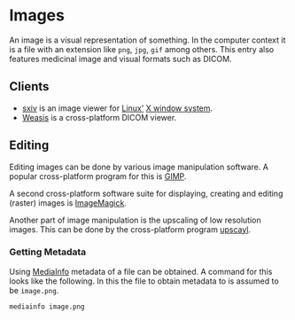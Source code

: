 # Images

An image is a visual representation of something.
In the computer context it is a file with an extension like `png`, `jpg`, `gif` among others.
This entry also features medicinal image and visual formats such as DICOM.

## Clients

- [sxiv](https://github.com/xyb3rt/sxiv) is an image viewer for [Linux'](/wiki/linux.md)
  [X window system](/wiki/linux/x_window_system.md).
- [Weasis](https://github.com/nroduit/Weasis) is a cross-platform DICOM viewer.

## Editing

Editing images can be done by various image manipulation software.
A popular cross-platform program for this is [GIMP](https://www.gimp.org/).

A second cross-platform software suite for displaying, creating and editing (raster) images is
[ImageMagick](/wiki/imagemagick.md).

Another part of image manipulation is the upscaling of low resolution images.
This can be done by the cross-platform program [upscayl](https://github.com/upscayl/upscayl).

### Getting Metadata

Using [MediaInfo](https://github.com/MediaArea/MediaInfo) metadata of a file can be obtained.
A command for this looks like the following.
In this the file to obtain metadata to is assumed to be `image.png`.

```sh
mediainfo image.png
```
